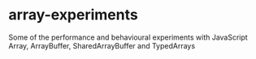 # array-experiments
Some of the performance and behavioural experiments with JavaScript Array, ArrayBuffer, SharedArrayBuffer and TypedArrays 
